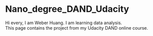 # Nano_degree_DAND_Udacity

Hi every, I am Weber Huang.  I am learning data analysis.  
This page contains the project from my Udacity DAND online course.  

